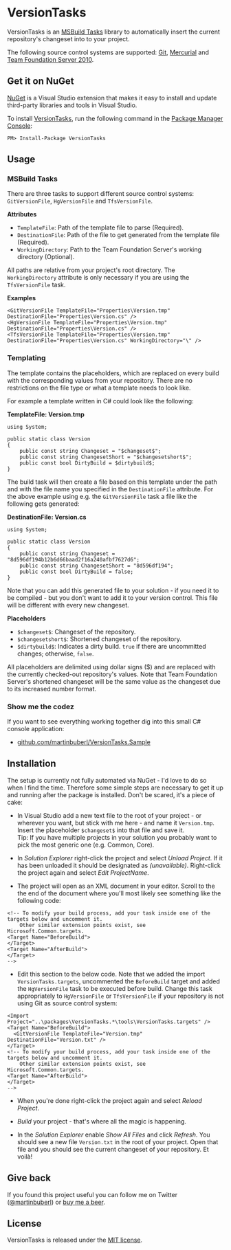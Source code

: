 # VersionTasks

VersionTasks is an [MSBuild Tasks][msbuildtasks] library to automatically insert the current repository's changeset into to your project.

The following source control systems are supported: [Git][git], [Mercurial][mercurial] and [Team Foundation Server 2010][tfs2010].

## Get it on NuGet

[NuGet][nuget] is a Visual Studio extension that makes it easy to install and update third-party libraries 
and tools in Visual Studio.

To install [VersionTasks][package], run the following command in the [Package Manager Console][pmc]:

    PM> Install-Package VersionTasks

## Usage

### MSBuild Tasks

There are three tasks to support different source control systems: `GitVersionFile`, `HgVersionFile` and `TfsVersionFile`.

**Attributes**

- `TemplateFile`: Path of the template file to parse (Required).
- `DestinationFile`: Path of the file to get generated from the template file (Required).
- `WorkingDirectory`: Path to the Team Foundation Server's working directory (Optional).

All paths are relative from your project's root directory. The `WorkingDirectory` attribute is only necessary if you are using the `TfsVersionFile` task. 

**Examples**

<pre><code>&lt;GitVersionFile TemplateFile="Properties\Version.tmp" DestinationFile="Properties\Version.cs" /&gt;
&lt;HgVersionFile TemplateFile="Properties\Version.tmp" DestinationFile="Properties\Version.cs" /&gt;
&lt;TfsVersionFile TemplateFile="Properties\Version.tmp" DestinationFile="Properties\Version.cs" WorkingDirectory="\" /&gt;</code></pre>

### Templating 

The template contains the placeholders, which are replaced on every build with the corresponding values from your repository. There are no restrictions on the file type or what a template needs to look like.

For example a template written in C# could look like the following:

**TemplateFile: Version.tmp**

<pre><code>using System;

public static class Version
{
    public const string Changeset = "$changeset$";
    public const string ChangesetShort = "$changesetshort$";
    public const bool DirtyBuild = $dirtybuild$;
}</code></pre>

The build task will then create a file based on this template under the path and with the file name you specified in the `DestinationFile` attribute. For the above example using e.g. the `GitVersionFile` task  a file like the following gets generated:

**DestinationFile: Version.cs**

<pre><code>using System;

public static class Version
{
    public const string Changeset = "8d596df194b12b6d66baad2f16a240afbf7627d6";
    public const string ChangesetShort = "8d596df194";
    public const bool DirtyBuild = false;
}</code></pre>

Note that you can add this generated file to your solution - if you need it to be compiled - but you don't want to add it to your version control. This file will be different with every new changeset.

**Placeholders**

- `$changeset$`: Changeset of the repository.
- `$changesetshort$`: Shortened changeset of the repository.
- `$dirtybuild$`: Indicates a dirty build. `true` if there are uncommitted changes; otherwise, `false`.

All placeholders are delimited using dollar signs ($) and are replaced with the currently checked-out repository's values. Note that Team Foundation Server's shortened changeset will be the same value as the changeset due to its increased number format.

### Show me the codez

If you want to see everything working together dig into this small C# console application:

- [github.com/martinbuberl/VersionTasks.Sample][sample]

## Installation

The setup is currently not fully automated via NuGet - I'd love to do so when I find the time. Therefore some simple steps are necessary to get it up and running after the package is installed. Don't be scared, it's a piece of cake:

- In Visual Studio add a new text file to the root of your project - or wherever you want, but stick with me here - and name it `Version.tmp`. Insert the placeholder `$changeset$` into that file and save it.<br/>
Tip: If you have multiple projects in your solution you probably want to pick the most generic one (e.g. Common, Core).

- In *Solution Explorer* right-click the project and select *Unload Project*. If it has been unloaded it should be designated as *(unavailable)*. Right-click the project again and select *Edit ProjectName*.

- The project will open as an XML document in your editor. Scroll to the the end of the document where you'll most likely see something like the following code:

<pre><code>&lt;!-- To modify your build process, add your task inside one of the targets below and uncomment it. 
    Other similar extension points exist, see Microsoft.Common.targets.
&lt;Target Name="BeforeBuild"&gt;
&lt;/Target&gt;
&lt;Target Name="AfterBuild"&gt;
&lt;/Target&gt;
--&gt;</code></pre>

- Edit this section to the below code. Note that we added the import `VersionTasks.targets`, uncommented the `BeforeBuild` target and added the `HgVersionFile` task to be executed before build. Change this task appropriately  to `HgVersionFile` or `TfsVersionFile` if your repository is not using Git as source control system:

<pre><code>&lt;Import Project="..\packages\VersionTasks.*\tools\VersionTasks.targets" /&gt;
&lt;Target Name="BeforeBuild"&gt;
  &lt;GitVersionFile TemplateFile="Version.tmp" DestinationFile="Version.txt" /&gt;
&lt;/Target&gt;
&lt;!-- To modify your build process, add your task inside one of the targets below and uncomment it. 
    Other similar extension points exist, see Microsoft.Common.targets.
&lt;Target Name="AfterBuild"&gt;
&lt;/Target&gt;
--&gt;</code></pre>

- When you're done right-click the project again and select *Reload Project*.

- *Build* your project - that's where all the magic is happening.

- In the *Solution Explorer* enable *Show All Files* and click *Refresh*. You should see a new file `Version.txt` in the root of your project. Open that file and you should see the current changeset of your repository. Et voilà!

## Give back

If you found this project useful you can follow me on Twitter ([@martinbuberl][twitter]) or [buy me a beer][donate].

## License
VersionTasks is released under the [MIT license][mit].



[msbuildtasks]: http://msdn.microsoft.com/en-us/library/ms171466.aspx
[git]:          http://git-scm.com/
[mercurial]:    http://mercurial.selenic.com/
[tfs2010]:      http://www.microsoft.com/visualstudio/en-us/products/2010-editions/team-foundation-server/overview
[nuget]:        http://nuget.org
[package]:      http://nuget.org/packages/VersionTasks
[pmc]:          http://docs.nuget.org/docs/start-here/using-the-package-manager-console
[sample]: https://github.com/martinbuberl/VersionTasks.Sample
[twitter]:  https://twitter.com/martinbuberl
[donate]:       https://www.paypal.com/cgi-bin/webscr?cmd=_s-xclick&hosted_button_id=2AGHGEL2X4VSQ
[mit]:          https://github.com/martinbuberl/NUnitHelpers/blob/master/LICENSE